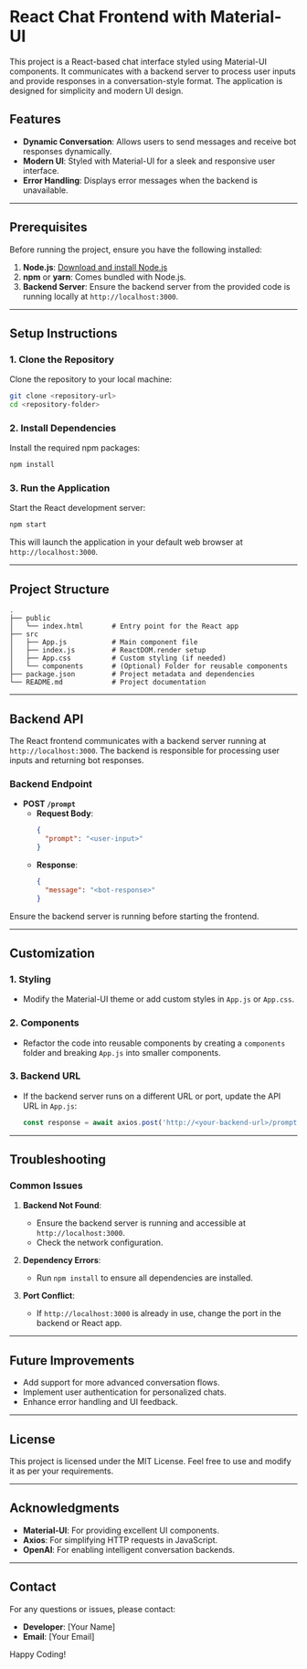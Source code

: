 # React Chat Frontend with Material-UI

This project is a React-based chat interface styled using Material-UI components. It communicates with a backend server to process user inputs and provide responses in a conversation-style format. The application is designed for simplicity and modern UI design.

## Features

- **Dynamic Conversation**: Allows users to send messages and receive bot responses dynamically.
- **Modern UI**: Styled with Material-UI for a sleek and responsive user interface.
- **Error Handling**: Displays error messages when the backend is unavailable.

---

## Prerequisites

Before running the project, ensure you have the following installed:

1. **Node.js**: [Download and install Node.js](https://nodejs.org/)
2. **npm** or **yarn**: Comes bundled with Node.js.
3. **Backend Server**: Ensure the backend server from the provided code is running locally at `http://localhost:3000`.

---

## Setup Instructions

### 1. Clone the Repository
Clone the repository to your local machine:
```bash
git clone <repository-url>
cd <repository-folder>
```

### 2. Install Dependencies
Install the required npm packages:
```bash
npm install
```

### 3. Run the Application
Start the React development server:
```bash
npm start
```
This will launch the application in your default web browser at `http://localhost:3000`.

---

## Project Structure

```
.
├── public
│   └── index.html       # Entry point for the React app
├── src
│   ├── App.js           # Main component file
│   ├── index.js         # ReactDOM.render setup
│   ├── App.css          # Custom styling (if needed)
│   └── components       # (Optional) Folder for reusable components
├── package.json         # Project metadata and dependencies
└── README.md            # Project documentation
```

---

## Backend API

The React frontend communicates with a backend server running at `http://localhost:3000`. The backend is responsible for processing user inputs and returning bot responses.

### Backend Endpoint
- **POST `/prompt`**
  - **Request Body**:
    ```json
    {
      "prompt": "<user-input>"
    }
    ```
  - **Response**:
    ```json
    {
      "message": "<bot-response>"
    }
    ```

Ensure the backend server is running before starting the frontend.

---

## Customization

### 1. Styling
- Modify the Material-UI theme or add custom styles in `App.js` or `App.css`.

### 2. Components
- Refactor the code into reusable components by creating a `components` folder and breaking `App.js` into smaller components.

### 3. Backend URL
- If the backend server runs on a different URL or port, update the API URL in `App.js`:
  ```javascript
  const response = await axios.post('http://<your-backend-url>/prompt', { prompt: input });
  ```

---

## Troubleshooting

### Common Issues

1. **Backend Not Found**:
   - Ensure the backend server is running and accessible at `http://localhost:3000`.
   - Check the network configuration.

2. **Dependency Errors**:
   - Run `npm install` to ensure all dependencies are installed.

3. **Port Conflict**:
   - If `http://localhost:3000` is already in use, change the port in the backend or React app.

---

## Future Improvements

- Add support for more advanced conversation flows.
- Implement user authentication for personalized chats.
- Enhance error handling and UI feedback.

---

## License

This project is licensed under the MIT License. Feel free to use and modify it as per your requirements.

---

## Acknowledgments

- **Material-UI**: For providing excellent UI components.
- **Axios**: For simplifying HTTP requests in JavaScript.
- **OpenAI**: For enabling intelligent conversation backends.

---

## Contact

For any questions or issues, please contact:
- **Developer**: [Your Name]
- **Email**: [Your Email]

Happy Coding!

